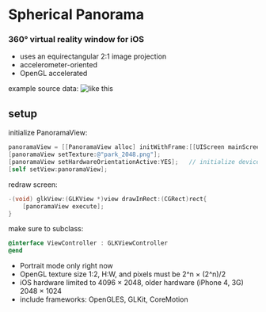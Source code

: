 # Spherical Panorama
### 360° virtual reality window for iOS
* uses an equirectangular 2:1 image projection
* accelerometer-oriented
* OpenGL accelerated

example source data:
![like this](https://raw.github.com/robbykraft/SphericalPanorama/master/360%20Panorama/park_2048.png)

## setup

initialize PanoramaView:

```objective-c
panoramaView = [[PanoramaView alloc] initWithFrame:[[UIScreen mainScreen] bounds]];
[panoramaView setTexture:@"park_2048.png"];
[panoramaView setHardwareOrientationActive:YES];   // initialize device orientation sensors
[self setView:panoramaView];
```

redraw screen:

```objective-c
-(void) glkView:(GLKView *)view drawInRect:(CGRect)rect{
    [panoramaView execute];
}
```

make sure to subclass:

```objective-c
@interface ViewController : GLKViewController
@end
```

* Portrait mode only right now
* OpenGL texture size 1:2, H:W, and pixels must be 2^n × (2^n)/2
* iOS hardware limited to 4096 × 2048, older hardware (iPhone 4, 3G) 2048 × 1024
* include frameworks: OpenGLES, GLKit, CoreMotion